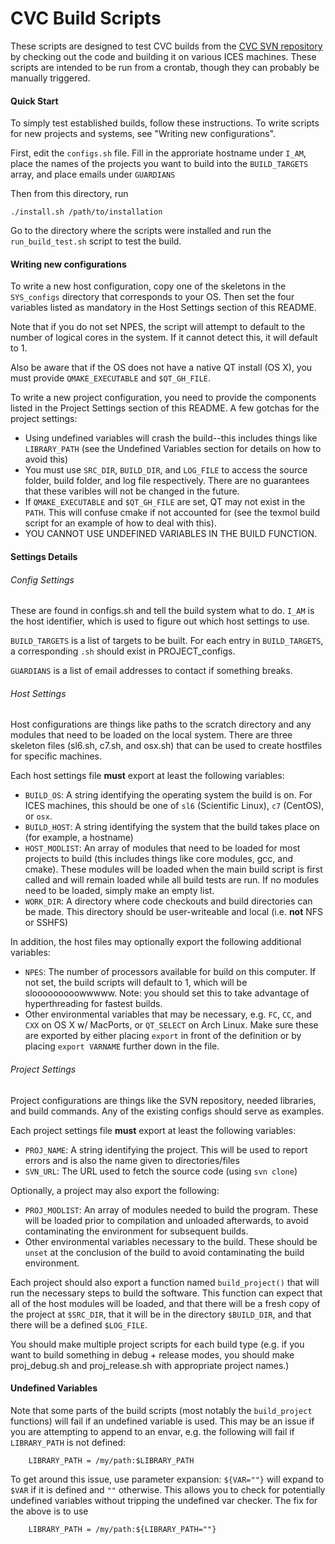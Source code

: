 # CVC Build Scripts

These scripts are designed to test CVC builds from the
[CVC SVN repository](https://svn.ices.utexas.edu/repos/cvc/trunk/) by checking
out the code and building it on various ICES machines. These scripts are
intended to be run from a crontab, though they can probably be manually
triggered.

#### Quick Start

To simply test established builds, follow these instructions. To write
scripts for new projects and systems, see "Writing new configurations".

First, edit the `configs.sh` file. Fill in the approriate hostname under
`I_AM`, place the names of the projects you want to build into the
`BUILD_TARGETS` array, and place emails under `GUARDIANS`

Then from this directory, run

    ./install.sh /path/to/installation

Go to the directory where the scripts were installed and run the
`run_build_test.sh` script to test the build.

#### Writing new configurations

To write a new host configuration, copy one of the skeletons in the
`SYS_configs` directory that corresponds to your OS. Then set the four
variables listed as mandatory in the Host Settings section of this README.

Note that if you do not set NPES, the script will attempt to default to
the number of logical cores in the system. If it cannot detect this, it
will default to 1.

Also be aware that if the OS does not have a native QT install (OS X), you
must provide `QMAKE_EXECUTABLE` and `$QT_GH_FILE`.

To write a new project configuration, you need to provide the components
listed in the Project Settings section of this README. A few gotchas for
the project settings:

*  Using undefined variables will crash the build--this includes things like
`LIBRARY_PATH` (see the Undefined Variables section for details on how to
  avoid this)
* You must use `SRC_DIR`, `BUILD_DIR`, and `LOG_FILE` to access the source
folder, build folder, and log file respectively. There are no guarantees
that these varibles will not be changed in the future.
* If `QMAKE_EXECUTABLE` and `$QT_GH_FILE` are set, QT may not exist in the
`PATH`. This will confuse cmake if not accounted for (see the texmol build
script for an example of how to deal with this).
* YOU CANNOT USE UNDEFINED VARIABLES IN THE BUILD FUNCTION.

#### Settings Details

###### Config Settings

These are found in configs.sh and tell the build system what to do. `I_AM` is the
host identifier, which is used to figure out which host settings to use.

`BUILD_TARGETS` is a list of targets to be built. For each entry in `BUILD_TARGETS`,
a corresponding `.sh` should exist in PROJECT_configs.

`GUARDIANS` is a list of email addresses to contact if something breaks.

###### Host Settings

Host configurations are things like paths to the scratch directory and any
modules that need to be loaded on the local system. There are three skeleton
files (sl6.sh, c7.sh, and osx.sh) that can be used to create hostfiles for
specific machines.

Each host settings file **must** export at least the following variables:

* `BUILD_OS`: A string identifying the operating system the build is on. For
ICES machines, this should be one of `sl6` (Scientific Linux), `c7` (CentOS), or `osx`.
* `BUILD_HOST`: A string identifying the system that the build takes place on
  (for example, a hostname)
* `HOST_MODLIST`: An array of modules that need to be loaded for most projects
to build (this includes things like core modules, gcc, and cmake). These
 modules will be loaded when the main build script is first called and will
 remain loaded while all build tests are run. If no modules need to be loaded, simply make an empty list.
* `WORK_DIR`: A directory where code checkouts and build directories can be made.
This directory should be user-writeable and local (i.e. **not** NFS or SSHFS)

In addition, the host files may optionally export the following additional variables:

* `NPES`: The number of processors available for build on this computer. If not
  set, the build scripts will default to 1, which will be slooooooooowwwww. Note:
  you should set this to take advantage of hyperthreading for fastest builds.
* Other environmental variables that may be necessary, e.g. `FC`, `CC`, and `CXX` on
  OS X w/ MacPorts, or `QT_SELECT` on Arch Linux. Make sure these are exported
  by either placing `export` in front of the definition or by placing
  `export VARNAME` further down in the file.

###### Project Settings

Project configurations are things like the SVN repository, needed libraries,
and build commands. Any of the existing configs should serve as examples.

Each project settings file **must** export at least the following variables:

* `PROJ_NAME`: A string identifying the project. This will be used to report
   errors and is also the name given to directories/files
* `SVN_URL`: The URL used to fetch the source code (using `svn clone`)

Optionally, a project may also export the following:

* `PROJ_MODLIST`: An array of modules needed to build the program. These will
  be loaded prior to compilation and unloaded afterwards, to avoid contaminating
  the environment for subsequent builds.
* Other environmental variables necessary to the build. These should be `unset`
  at the conclusion of the build to avoid contaminating the build environment.

Each project should also export a function named `build_project()` that will
run the necessary steps to build the software. This function can expect that
all of the host modules will be loaded, and that there will be a fresh copy
of the project at `$SRC_DIR`, that it will be in the directory `$BUILD_DIR`, and
that there will be a defined `$LOG_FILE`.

You should make multiple project scripts for each build type
(e.g. if you want to build something in debug + release modes, you should make
  proj_debug.sh and proj_release.sh with appropriate project names.)

#### Undefined Variables

Note that some parts of the build scripts (most notably the `build_project`
functions) will fail if an undefined variable is used. This may be an issue if
you are attempting to append to an envar, e.g. the following will fail if
`LIBRARY_PATH` is not defined:

        LIBRARY_PATH = /my/path:$LIBRARY_PATH

To get around this issue, use parameter expansion:
`${VAR=""}` will expand to `$VAR` if it is defined and `""` otherwise. This
allows you to check for potentially undefined variables without tripping
the undefined var checker. The fix for the above is to use

        LIBRARY_PATH = /my/path:${LIBRARY_PATH=""}
